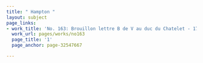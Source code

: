 ```yaml
---
title: " Hampton "
layout: subject
page_links:
- work_title: 'No. 163: Brouillon lettre B de V au duc du Chatelet - 1781/03/01'
  work_url: pages/works/no163
  page_title: '1'
  page_anchor: page-32547667

---
```


